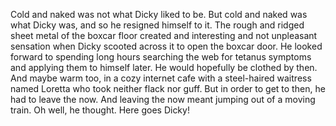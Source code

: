 Cold and naked was not what Dicky liked to be. But cold and naked was what Dicky was, and so he resigned himself to it. The rough and ridged sheet metal of the boxcar floor created and interesting and not unpleasant sensation when Dicky scooted across it to open the boxcar door. He looked forward to spending long hours searching the web for tetanus symptoms and applying them to himself later. He would hopefully be clothed by then. And maybe warm too, in a cozy internet cafe with a steel-haired waitress named Loretta who took neither flack nor guff. But in order to get to then, he had to leave the now. And leaving the now meant jumping out of a moving train. Oh well, he thought. Here goes Dicky!
